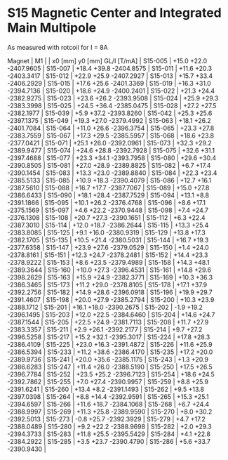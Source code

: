 S15 Magnetic Center and Integrated Main Multipole
=================================================

As measured with rotcoil for I =   8A

Magnet  |             M1               |
        | x0 [mm]  y0 [mm] GL/I [T/mA] |
S15-005 |   +15.0    +22.0 -2407.9605  |
S15-007 |   +18.4    +39.8 -2404.8575  |
S15-011 |   +11.6    +20.3 -2403.3417  |
S15-012 |   +22.9    +25.9 -2407.2927  |
S15-013 |   +15.7    +33.4 -2406.2929  |
S15-015 |   +17.6    +25.6 -2401.3369  |
S15-019 |   +16.3    +31.0 -2394.7136  |
S15-020 |   +18.6    +24.9 -2400.2401  |
S15-022 |   +21.3    +24.4 -2382.9275  |
S15-023 |   +23.6    +26.2 -2393.9508  |
S15-024 |   +25.9    +29.3 -2383.3998  |
S15-025 |   +24.5    +36.4 -2385.0475  |
S15-028 |   +27.2    +27.5 -2382.1977  |
S15-039 |    +5.9    +37.2 -2393.8260  |
S15-042 |   +25.3    +25.6 -2397.1375  |
S15-049 |   +19.3    +27.0 -2379.4992  |
S15-063 |   +18.1    +26.2 -2401.7084  |
S15-064 |   +11.0    +26.6 -2396.3754  |
S15-065 |   +23.3    +27.8 -2383.7559  |
S15-067 |   +17.3    +29.5 -2385.5957  |
S15-068 |   +18.6    +23.8 -2377.0421  |
S15-071 |   +25.1    +26.0 -2392.0961  |
S15-073 |   +32.3    +29.2 -2389.9477  |
S15-074 |   +24.6    +28.8 -2392.7928  |
S15-075 |   +32.6    +31.1 -2397.4688  |
S15-077 |   +23.3    +34.1 -2393.7958  |
S15-080 |   +29.6    +30.4 -2390.8505  |
S15-081 |   +27.0    +28.9 -2389.8825  |
S15-082 |    +6.7    +17.4 -2390.1454  |
S15-083 |   +13.3    +23.0 -2389.8840  |
S15-084 |   +22.3    +23.4 -2385.5133  |
S15-085 |   +10.9    +18.3 -2390.4079  |
S15-086 |   +12.7    +16.1 -2387.5610  |
S15-088 |   +16.7    +17.7 -2387.7067  |
S15-089 |   +15.0    +27.8 -2386.6433  |
S15-090 |   +18.1    +28.4 -2387.7529  |
S15-094 |   +13.1     +8.8 -2391.1866  |
S15-095 |   +10.1    +26.2 -2376.4768  |
S15-096 |    +8.6    +17.1 -2375.1569  |
S15-097 |    +4.6    +22.2 -2370.9448  |
S15-098 |    +7.4    +24.7 -2376.1308  |
S15-108 |   +20.7    +27.3 -2390.1651  |
S15-112 |    +6.3    +22.4 -2387.3010  |
S15-114 |   +12.0    +18.7 -2386.2644  |
S15-115 |   +13.3    +25.4 -2383.8085  |
S15-125 |    +9.1    +16.0 -2380.9319  |
S15-129 |   +13.8    +17.3 -2382.1705  |
S15-135 |   +10.5    +21.4 -2380.5031  |
S15-144 |   +16.7    +19.3 -2377.6358  |
S15-147 |   +23.9    +27.6 -2379.0529  |
S15-150 |    +1.4    +24.0 -2378.8161  |
S15-151 |   +12.3    +24.7 -2378.2481  |
S15-152 |   +14.4    +23.3 -2378.9222  |
S15-153 |    +8.6    +23.5 -2379.4989  |
S15-158 |   +14.3    +48.1 -2389.3644  |
S15-160 |   +10.0    +27.3 -2396.4531  |
S15-161 |   +14.8    +29.6 -2398.2629  |
S15-163 |   +15.9    +24.9 -2382.3771  |
S15-169 |   +10.3    +36.3 -2386.3465  |
S15-173 |   +11.2    +29.0 -2378.8105  |
S15-178 |   +17.1    +37.9 -2392.2756  |
S15-182 |   +14.9    +28.6 -2396.0918  |
S15-196 |   +19.9    +29.7 -2391.4607  |
S15-198 |   +20.0    +27.9 -2385.2794  |
S15-200 |   +10.3    +23.9 -2388.1712  |
S15-201 |   +16.1    +18.0 -2390.2675  |
S15-202 |    -1.9    +19.2 -2396.1495  |
S15-203 |   +12.0    +22.5 -2384.6460  |
S15-204 |   +14.6    +24.7 -2387.1544  |
S15-205 |   +22.5    +24.9 -2381.7113  |
S15-208 |   +11.7    +27.9 -2383.3357  |
S15-211 |    +2.9    +26.1 -2392.2177  |
S15-214 |    +9.7    +27.2 -2396.5258  |
S15-217 |   +15.2    +32.1 -2395.3017  |
S15-224 |   +17.8    +28.3 -2386.4109  |
S15-225 |   +23.0    +16.3 -2391.4872  |
S15-226 |   +11.6    +25.9 -2386.5394  |
S15-233 |   +11.2    +38.6 -2386.4170  |
S15-235 |   +17.2    +20.0 -2389.9736  |
S15-241 |   +20.0    +35.6 -2385.1175  |
S15-243 |    +1.3    +20.9 -2386.6283  |
S15-247 |   +11.4    +26.0 -2388.5190  |
S15-250 |   +17.5    +26.5 -2396.7784  |
S15-252 |   +23.5    +25.2 -2396.7123  |
S15-254 |   +18.6    +24.5 -2392.7862  |
S15-255 |    +7.0    +27.4 -2390.9957  |
S15-259 |    +8.8    +25.9 -2391.6241  |
S15-260 |   +13.4     +8.2 -2391.1493  |
S15-262 |    +9.5    +13.8 -2397.0398  |
S15-264 |    +8.8    +14.4 -2392.9591  |
S15-265 |   +15.3    +25.1 -2394.6597  |
S15-266 |   +11.6    +18.7 -2384.1068  |
S15-268 |    +6.7    +24.4 -2388.9997  |
S15-269 |   +11.3    +25.8 -2389.9590  |
S15-270 |    +8.0    +30.2 -2392.5013  |
S15-273 |    -0.8    +25.7 -2392.3929  |
S15-279 |    +4.7    +17.2 -2388.0489  |
S15-280 |    +9.2    +22.2 -2388.9698  |
S15-282 |    +2.0    +29.3 -2394.3733  |
S15-283 |   +11.8    +25.5 -2395.5429  |
S15-284 |    +4.1    +22.8 -2384.2922  |
S15-285 |    +3.5    +23.7 -2390.4790  |
S15-286 |    +5.6    +33.7 -2390.9430  |
